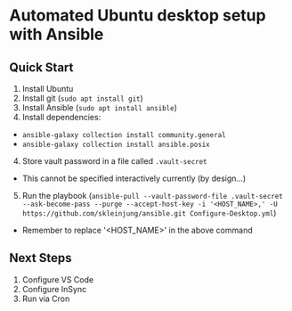 # Automated Ubuntu desktop setup with Ansible

## Quick Start

1. Install Ubuntu
2. Install git (`sudo apt install git`)
3. Install Ansible (`sudo apt install ansible`)
4. Install dependencies:
  - `ansible-galaxy collection install community.general`
  - `ansible-galaxy collection install ansible.posix`
4. Store vault password in a file called `.vault-secret`
  - This cannot be specified interactively currently (by design...)
5. Run the playbook (`ansible-pull --vault-password-file .vault-secret --ask-become-pass --purge --accept-host-key -i '<HOST_NAME>,' -U https://github.com/skleinjung/ansible.git Configure-Desktop.yml`)
  - Remember to replace '<HOST_NAME>' in the above command

## Next Steps

1. Configure VS Code
2. Configure InSync
3. Run via Cron
